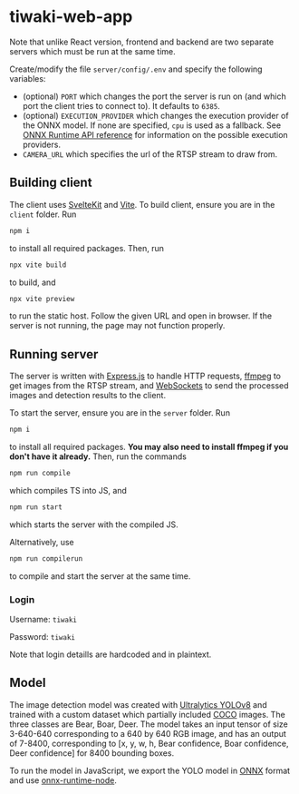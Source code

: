 # tiwaki-web-app

Note that unlike React version, frontend and backend are two separate servers which must be run at the same time.

Create/modify the file `server/config/.env` and specify the following variables:
* (optional) `PORT` which changes the port the server is run on (and which port the client tries to connect to). It defaults to `6385`.
* (optional) `EXECUTION_PROVIDER` which changes the execution provider of the ONNX model. If none are specified, `cpu` is used as a fallback. See [ONNX Runtime API reference](https://onnxruntime.ai/docs/api/js/interfaces/InferenceSession.ExecutionProviderOption.html) for information on the possible execution providers.
* `CAMERA_URL` which specifies the url of the RTSP stream to draw from.

## Building client

The client uses [SvelteKit](https://kit.svelte.dev/) and [Vite](https://vitejs.dev). To build client, ensure you are in the `client` folder. Run
```bash
npm i
```
to install all required packages. Then, run
```bash
npx vite build
```
to build, and
```bash
npx vite preview
```
to run the static host. Follow the given URL and open in browser. If the server is not running, the page may not function properly.

## Running server

The server is written with [Express.js](https://expressjs.com/) to handle HTTP requests, [ffmpeg](https://www.ffmpeg.org/) to get images from the RTSP stream, and [WebSockets](https://github.com/websockets/ws) to send the processed images and detection results to the client.

To start the server, ensure you are in the `server` folder. Run
```bash
npm i
```
to install all required packages. **You may also need to install ffmpeg if you don't have it already.** Then, run the commands
```bash
npm run compile
```
which compiles TS into JS, and
```bash
npm run start
```
which starts the server with the compiled JS.

Alternatively, use
```bash
npm run compilerun
```
to compile and start the server at the same time.

### Login

Username: `tiwaki`

Password: `tiwaki`

Note that login detaills are hardcoded and in plaintext.

## Model

The image detection model was created with [Ultralytics YOLOv8](https://ultralytics.com) and trained with a custom dataset which partially included [COCO](https://cocodataset.org/) images. The three classes are Bear, Boar, Deer. The model takes an input tensor of size 3-640-640 corresponding to a 640 by 640 RGB image, and has an output of 7-8400, corresponding to \[x, y, w, h, Bear confidence, Boar confidence, Deer confidence\] for 8400 bounding boxes.

To run the model in JavaScript, we export the YOLO model in [ONNX](https://onnx.ai/) format and use [onnx-runtime-node](https://www.npmjs.com/package/onnxruntime-node).